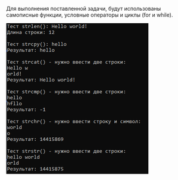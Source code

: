 Для выполнения поставленной задачи, будут использованы самописные функции, условные операторы и циклы (for и while).

![](https://github.com/hexumee/BoPLabs/blob/main/screenshots/lab13.png?raw=true)

